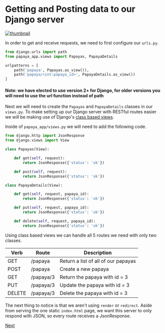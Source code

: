 # Getting and Posting data to our Django server

<a href="https://youtu.be/OHww_idvEss" target="_blank">
	<img src="https://i.ytimg.com/vi/OHww_idvEss/hqdefault.jpg" alt="thumbnail">
</a>

In order to get and receive requests, we need to first configure our ```urls.py```.

```python
from django.urls import path
from papaya_app.views import Papayas, PapayaDetails

urlpatterns = [
    path('papaya', Papayas.as_view()),
    path('papaya/<int:papaya_id>', PapayaDetails.as_view())
]
```

#### Note: we have elected to use version 2+ for Django, for older versions you will need to use the url function instead of path

Next we will need to create the ```Papayas``` and ```PapayaDetails``` classes in our ```views.py```. To make setting up our Django server with RESTful routes easier we will be making use of Django's [class based views](https://docs.djangoproject.com/en/2.1/topics/class-based-views/). 

Inside of ```papaya_app/views.py``` we will need to add the following code.

```python
from django.http import JsonResponse
from django.views import View

class Papayas(View):

    def get(self, request):
        return JsonResponse({'status': 'ok'})

    def post(self, request):
        return JsonResponse({'status': 'ok'})

class PapayaDetails(View):

    def get(self, request, papaya_id):
        return JsonResponse({'status': 'ok'})

    def put(self, request, papaya_id):
        return JsonResponse({'status': 'ok'})

    def delete(self, request, papaya_id):
        return JsonResponse({'status': 'ok'})
```

Using class based views we can handle all 5 routes we need with only two classes.

| Verb   | Route     | Description                         |
|--------|-----------|-------------------------------------|
| GET    | /papaya   | Return a list of all of our papayas |
| POST   | /papaya   | Create a new papaya                 |
| GET    | /papaya/3 | Return the papaya with id = 3       |
| PUT    | /papaya/3 | Update the papaya with id = 3       |
| DELETE | /papaya/3 | Delete the papaya with id = 3       |

The next thing to notice is that we aren't using ```render``` or ```redirect```. Aside from serving the one static ```index.html``` page, we want this server to only respond with JSON, so every route receives a JsonResponse.

[Next](https://raw.githubusercontent.com/wgoode3/djangular/master/page5.md)
